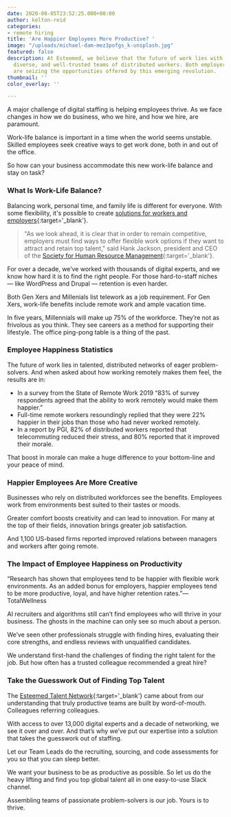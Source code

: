 ```yaml
---
date: 2020-08-05T23:52:25.000+00:00
author: kelton-reid
categories:
- remote hiring
title: 'Are Happier Employees More Productive? '
image: "/uploads/michael-dam-mez3pofgs_k-unsplash.jpg"
featured: false
description: At Esteemed, we believe that the future of work lies with highly-talented,
  diverse, and well-trusted teams of distributed workers. Both employers and employees
  are seizing the opportunities offered by this emerging revolution.
thumbnail: ''
color_overlay: ''

---
```

A major challenge of digital staffing is helping employees thrive. As we face changes in how we do business, who we hire, and how we hire, are paramount.

Work-life balance is important in a time when the world seems unstable. Skilled employees seek creative ways to get work done, both in and out of the office.

So how can your business accommodate this new work-life balance and stay on task?

### What Is Work-Life Balance?

Balancing work, personal time, and family life is different for everyone. With some flexibility, it's possible to create [solutions for workers and employers](https://esteemed.io/blog/2020/08/01/can-remote-work-increase-employee-productivity/ "Learn more about work-life balance. "){:target='_blank'}.

> "As we look ahead, it is clear that in order to remain competitive, employers must find ways to offer flexible work options if they want to attract and retain top talent," said Hank Jackson, president and CEO of the [Society for Human Resource Management](https://www.shrm.org/ "Visit the Society for Human Resource Management."){:target='_blank'}.

For over a decade, we’ve worked with thousands of digital experts, and we know how hard it is to find the right people. For those hard-to-staff niches — like WordPress and Drupal — retention is even harder.

Both Gen Xers and Millenials list telework as a job requirement. For Gen Xers, work-life benefits include remote work and ample vacation time.

In five years, Millennials will make up 75% of the workforce. They’re not as frivolous as you think. They see careers as a method for supporting their lifestyle. The office ping-pong table is a thing of the past.

### Employee Happiness Statistics

The future of work lies in talented, distributed networks of eager problem-solvers. And when asked about how working remotely makes them feel, the results are in:

* In a survey from the State of Remote Work 2019 “83% of survey respondents agreed that the ability to work remotely would make them happier.”
* Full-time remote workers resoundingly replied that they were 22% happier in their jobs than those who had never worked remotely.
* In a report by PGI, 82% of distributed workers reported that telecommuting reduced their stress, and 80% reported that it improved their morale.

That boost in morale can make a huge difference to your bottom-line and your peace of mind.

### Happier Employees Are More Creative

Businesses who rely on distributed workforces see the benefits. Employees work from environments best suited to their tastes or moods.

Greater comfort boosts creativity and can lead to innovation. For many at the top of their fields, innovation brings greater job satisfaction.

And 1,100 US-based firms reported improved relations between managers and workers after going remote.

### The Impact of Employee Happiness on Productivity

“Research has shown that employees tend to be happier with flexible work environments. As an added bonus for employers, happier employees tend to be more productive, loyal, and have higher retention rates.”—TotalWellness

AI recruiters and algorithms still can’t find employees who will thrive in your business. The ghosts in the machine can only see so much about a person.

We’ve seen other professionals struggle with finding hires, evaluating their core strengths, and endless reviews with unqualified candidates.

We understand first-hand the challenges of finding the right talent for the job. But how often has a trusted colleague recommended a great hire?

### Take the Guesswork Out of Finding Top Talent

The [Esteemed Talent Network](https://esteemed.io/company/){:target='_blank'} came about from our understanding that truly productive teams are built by word-of-mouth. Colleagues referring colleagues.

With access to over 13,000 digital experts and a decade of networking, we see it over and over. And that’s why we’ve put our expertise into a solution that takes the guesswork out of staffing.

Let our Team Leads do the recruiting, sourcing, and code assessments for you so that you can sleep better.

We want your business to be as productive as possible. So let us do the heavy lifting and find you top global talent all in one easy-to-use Slack channel.

Assembling teams of passionate problem-solvers is our job. Yours is to thrive.